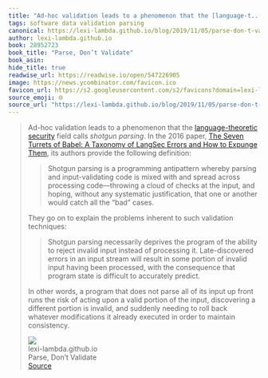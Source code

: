 ```yaml
---
title: "Ad-hoc validation leads to a phenomenon that the [language-t..."
tags: software data validation parsing
canonical: https://lexi-lambda.github.io/blog/2019/11/05/parse-don-t-validate/
author: lexi-lambda.github.io
book: 28952723
book_title: "Parse, Don’t Validate"
book_asin: 
hide_title: true
readwise_url: https://readwise.io/open/547226905
image: https://news.ycombinator.com/favicon.ico
favicon_url: https://s2.googleusercontent.com/s2/favicons?domain=lexi-lambda.github.io
source_emoji: 🌐
source_url: "https://lexi-lambda.github.io/blog/2019/11/05/parse-don-t-validate/#:~:text=Ad-hoc%20validation%20leads,to%20maintain%20consistency."
---
```


> Ad-hoc validation leads to a phenomenon that the [language-theoretic security](http://langsec.org) field calls *shotgun parsing*. In the 2016 paper, [The Seven Turrets of Babel: A Taxonomy of LangSec Errors and How to Expunge Them](http://langsec.org/papers/langsec-cwes-secdev2016.pdf), its authors provide the following definition:
> 
> > Shotgun parsing is a programming antipattern whereby parsing and input-validating code is mixed with and spread across processing code—throwing a cloud of checks at the input, and hoping, without any systematic justification, that one or another would catch all the “bad” cases.
> 
> They go on to explain the problems inherent to such validation techniques:
> 
> > Shotgun parsing necessarily deprives the program of the ability to reject invalid input instead of processing it. Late-discovered errors in an input stream will result in some portion of invalid input having been processed, with the consequence that program state is difficult to accurately predict.
> 
> In other words, a program that does not parse all of its input up front runs the risk of acting upon a valid portion of the input, discovering a different portion is invalid, and suddenly needing to roll back whatever modifications it already executed in order to maintain consistency.
> <div class="quoteback-footer"><div class="quoteback-avatar"><img class="mini-favicon" src="https://s2.googleusercontent.com/s2/favicons?domain=lexi-lambda.github.io"></div><div class="quoteback-metadata"><div class="metadata-inner"><span style="display:none">FROM:</span><div aria-label="lexi-lambda.github.io" class="quoteback-author"> lexi-lambda.github.io</div><div aria-label="Parse, Don’t Validate" class="quoteback-title"> Parse, Don’t Validate</div></div></div><div class="quoteback-backlink"><a target="_blank" aria-label="go to the full text of this quotation" rel="noopener" href="https://lexi-lambda.github.io/blog/2019/11/05/parse-don-t-validate/#:~:text=Ad-hoc%20validation%20leads,to%20maintain%20consistency." class="quoteback-arrow"> Source</a></div></div>